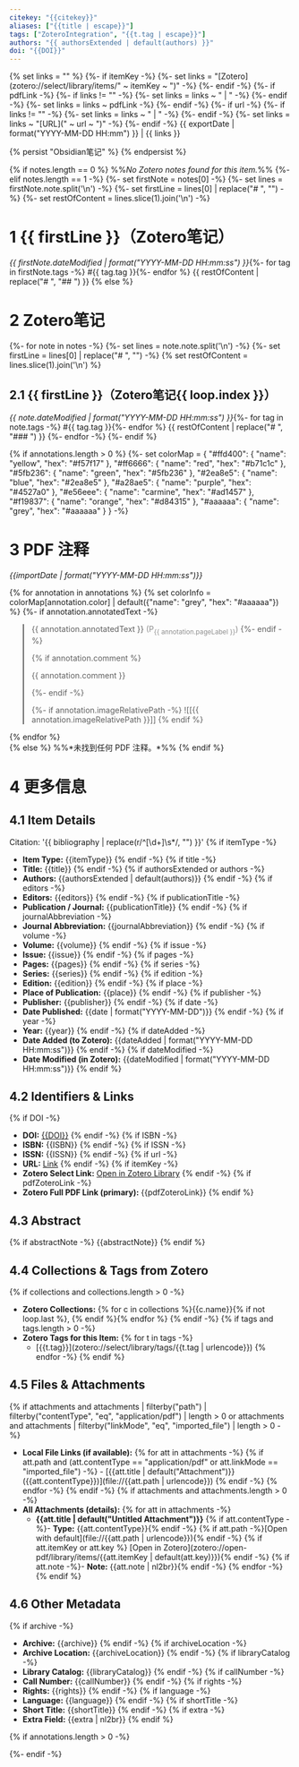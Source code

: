 ```yaml
---
citekey: "{{citekey}}"
aliases: ["{{title | escape}}"]
tags: ["ZoteroIntegration", "{{t.tag | escape}}"]
authors: "{{ authorsExtended | default(authors) }}"
doi: "{{DOI}}"
---
```



{% set links = "" %}
{%- if itemKey -%}
  {%- set links = "[Zotero](zotero://select/library/items/" ~ itemKey ~ ")" -%}
{%- endif -%}
{%- if pdfLink -%}
  {%- if links != "" -%}
    {%- set links = links ~ " | " -%}
  {%- endif -%}
  {%- set links = links ~ pdfLink -%}
{%- endif -%}
{%- if url -%}
  {%- if links != "" -%}
    {%- set links = links ~ " | " -%}
  {%- endif -%}
  {%- set links = links ~ "[URL](" ~ url ~ ")" -%}
{%- endif -%}
{{ exportDate | format("YYYY-MM-DD HH:mm") }} | {{ links }}

{% persist "Obsidian笔记" %}
{% endpersist %}


{% if notes.length == 0 %}
%%*No Zotero notes found for this item.*%%
{%- elif notes.length == 1 -%}
{%- set firstNote = notes[0] -%}
{%- set lines = firstNote.note.split('\n') -%}
{%- set firstLine = lines[0] | replace("# ", "") -%}
{%- set restOfContent = lines.slice(1).join('\n') -%}
# 1 {{ firstLine }}（Zotero笔记）  
*{{ firstNote.dateModified | format("YYYY-MM-DD HH:mm:ss") }}*{%- for tag in firstNote.tags -%} #{{ tag.tag }}{%- endfor %}
{{ restOfContent | replace("# ", "## ") }}
{% else %}
# 2 Zotero笔记
{%- for note in notes -%}
{%- set lines = note.note.split('\n') -%}
{%- set firstLine = lines[0] | replace("# ", "") -%}
{% set restOfContent = lines.slice(1).join('\n') %}

## 2.1 {{ firstLine }}（Zotero笔记{{ loop.index }}）  
*{{ note.dateModified | format("YYYY-MM-DD HH:mm:ss") }}*{%- for tag in note.tags -%} #{{ tag.tag }}{%- endfor %}
{{ restOfContent | replace("# ", "### ") }}
{%- endfor -%}
{%- endif %}



{% if annotations.length > 0 %}
{%- set colorMap = {
  "#ffd400": { "name": "yellow", "hex": "#f57f17" },
  "#ff6666": { "name": "red", "hex": "#b71c1c" },
  "#5fb236": { "name": "green", "hex": "#5fb236" },
  "#2ea8e5": { "name": "blue", "hex": "#2ea8e5" },
  "#a28ae5": { "name": "purple", "hex": "#4527a0" },
  "#e56eee": { "name": "carmine", "hex": "#ad1457" },
  "#f19837": { "name": "orange", "hex": "#d84315" },
  "#aaaaaa": { "name": "grey", "hex": "#aaaaaa" }
} -%}
# 3 PDF 注释
*{{importDate | format("YYYY-MM-DD HH:mm:ss")}}*
<section class="annotation-container">
{% for annotation in annotations %}
{% set colorInfo = colorMap[annotation.color] | default({"name": "grey", "hex": "#aaaaaa"}) %}
{%- if annotation.annotatedText -%}
<blockquote data-color="{{ colorInfo.name }}" style="--theme-color:{{colorInfo.hex}};border-left-color:color-mix(in srgb, var(--theme-color) 50%, transparent);"><a style="color:var(--theme-color);text-decoration: underline dotted color-mix(in srgb, var(--theme-color) 70%, transparent);" href="zotero://open-pdf/library/items/{{ annotation.attachment.itemKey }}?page={{ annotation.page }}&annotation={{ annotation.id }}">{{ annotation.annotatedText }}</a> <span style="opacity:0.7">(P<sub>{{ annotation.pageLabel }}</sub>)</span>
{%- endif -%}

{% if annotation.comment %}
<p>{{ annotation.comment }}</p>
{%- endif -%}

{%- if annotation.imageRelativePath -%}
  ![[{{ annotation.imageRelativePath }}]]
{% endif %}
</blockquote>
{% endfor %}
</section>
{% else %}
%%*未找到任何 PDF 注释。*%%
{% endif %}


# 4 更多信息
## 4.1 Item Details
Citation: '{{ bibliography | replace(r/^\[\d+\]\s*/, "") }}'
{% if itemType -%}
- **Item Type:** {{itemType}}
{% endif -%}
{% if title -%}
- **Title:** {{title}}
{% endif -%}
{% if authorsExtended or authors -%}
- **Authors:** {{authorsExtended | default(authors)}}
{% endif -%}
{% if editors -%}
- **Editors:** {{editors}}
{% endif -%}
{% if publicationTitle -%}
- **Publication / Journal:** {{publicationTitle}}
{% endif -%}
{% if journalAbbreviation -%}
- **Journal Abbreviation:** {{journalAbbreviation}}
{% endif -%}
{% if volume -%}
- **Volume:** {{volume}}
{% endif -%}
{% if issue -%}
- **Issue:** {{issue}}
{% endif -%}
{% if pages -%}
- **Pages:** {{pages}}
{% endif -%}
{% if series -%}
- **Series:** {{series}}
{% endif -%}
{% if edition -%}
- **Edition:** {{edition}}
{% endif -%}
{% if place -%}
- **Place of Publication:** {{place}}
{% endif -%}
{% if publisher -%}
- **Publisher:** {{publisher}}
{% endif -%}
{% if date -%}
- **Date Published:** {{date | format("YYYY-MM-DD")}}
{% endif -%}
{% if year -%}
- **Year:** {{year}}
{% endif -%}
{% if dateAdded -%}
- **Date Added (to Zotero):** {{dateAdded | format("YYYY-MM-DD HH:mm:ss")}}
{% endif -%}
{% if dateModified -%}
- **Date Modified (in Zotero):** {{dateModified | format("YYYY-MM-DD HH:mm:ss")}}
{% endif %}

## 4.2 Identifiers & Links
{% if DOI -%}
- **DOI:** [{{DOI}}](https://doi.org/{{DOI}})
{% endif -%}
{% if ISBN -%}
- **ISBN:** {{ISBN}}
{% endif -%}
{% if ISSN -%}
- **ISSN:** {{ISSN}}
{% endif -%}
{% if url -%}
- **URL:** [Link]({{url}})
{% endif -%}
{% if itemKey -%}
- **Zotero Select Link:** [Open in Zotero Library](zotero://select/library/items/{{itemKey}})
{% endif -%}
{% if pdfZoteroLink -%}
- **Zotero Full PDF Link (primary):** {{pdfZoteroLink}}
{% endif %}

## 4.3 Abstract
{% if abstractNote -%}
{{abstractNote}}
{% endif %}

## 4.4 Collections & Tags from Zotero
{% if collections and collections.length > 0 -%}
- **Zotero Collections:** {% for c in collections %}{{c.name}}{% if not loop.last %}, {% endif %}{% endfor %}
{% endif -%}
{% if tags and tags.length > 0 -%}
- **Zotero Tags for this Item:**
  {% for t in tags -%}
  - [{{t.tag}}](zotero://select/library/tags/{{t.tag | urlencode}})
  {% endfor -%}
{% endif %}

## 4.5 Files & Attachments
{% if attachments and attachments | filterby("path") | filterby("contentType", "eq", "application/pdf") | length > 0 or attachments and attachments | filterby("linkMode", "eq", "imported_file") | length > 0 -%}
- **Local File Links (if available):**
    {% for att in attachments -%}
        {% if att.path and (att.contentType == "application/pdf" or att.linkMode == "imported_file") -%}
        - [{{att.title | default("Attachment")}} ({{att.contentType}})](file://{{att.path | urlencode}})
        {% endif -%}
    {% endfor -%}
{% endif -%}
{% if attachments and attachments.length > 0 -%}
- **All Attachments (details):**
    {% for att in attachments -%}
    - **{{att.title | default("Untitled Attachment")}}**
      {% if att.contentType -%}- **Type:** {{att.contentType}}{% endif -%}
      {% if att.path -%}[Open with default](file://{{att.path | urlencode}}){% endif -%}
      {% if att.itemKey or att.key %}  [Open in Zotero](zotero://open-pdf/library/items/{{att.itemKey | default(att.key)}}){% endif -%}
      {% if att.note -%}- **Note:** {{att.note | nl2br}}{% endif -%}
    {% endfor -%}
{% endif %}

## 4.6 Other Metadata
{% if archive -%}
- **Archive:** {{archive}}
{% endif -%}
{% if archiveLocation -%}
- **Archive Location:** {{archiveLocation}}
{% endif -%}
{% if libraryCatalog -%}
- **Library Catalog:** {{libraryCatalog}}
{% endif -%}
{% if callNumber -%}
- **Call Number:** {{callNumber}}
{% endif -%}
{% if rights -%}
- **Rights:** {{rights}}
{% endif -%}
{% if language -%}
- **Language:** {{language}}
{% endif -%}
{% if shortTitle -%}
- **Short Title:** {{shortTitle}}
{% endif -%}
{% if extra -%}
- **Extra Field:**
  {{extra | nl2br}}
{% endif %}

{% if annotations.length > 0 -%}
<style>
{%- for key, value in colorMap -%}
blockquote[data-color={{ value.name }}] {--theme-color: {{ value.hex }};}
{%- endfor -%}
blockquote{border-left-color:color-mix(in srgb, var(--theme-color) 70%, transparent);}
blockquote a{color:var(--theme-color);text-decoration: underline dotted color-mix(in srgb, var(--theme-color) 70%, transparent);}
</style>
{%- endif -%}
